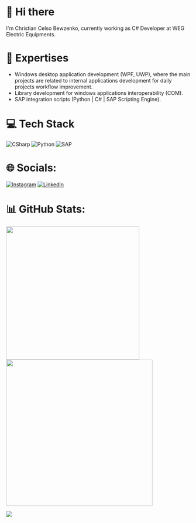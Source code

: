 # 👋 Hi there

I'm Christian Celso Bewzenko, currently working as C# Developer at WEG Electric Equipments. </br>

# 🚀 Expertises

- Windows desktop application development (WPF, UWP), where the main projects are related to internal applications development for daily projects workflow improvement.
- Library development for windows applications interoperability (COM).
- SAP integration scripts (Python | C# | SAP Scripting Engine).


# 💻 Tech Stack
![CSharp](https://img.shields.io/badge/C%23-239120?style=for-the-badge&logo=c-sharp&logoColor=white) ![Python](https://img.shields.io/badge/Python-14354C?style=for-the-badge&logo=python&logoColor=white) ![SAP](https://img.shields.io/badge/SAP-0FAAFF?style=for-the-badge&logo=sap&logoColor=white)

# 🌐 Socials:
[![Instagram](https://img.shields.io/badge/Instagram-%23E4405F.svg?logo=Instagram&logoColor=white)](https://instagram.com/_bzko_) [![LinkedIn](https://img.shields.io/badge/LinkedIn-%230077B5.svg?logo=linkedin&logoColor=white)](https://linkedin.com/in/christian-celso-bewzenko) 

# 📊 GitHub Stats:
<img src="https://github-readme-stats-wheat-two-53.vercel.app/api?username=chrisbewz&theme=neon&hide_border=false&include_all_commits=false&count_private=false"  width="364px" />                    <img src="https://github-readme-streak-stats.herokuapp.com/?user=chrisbewz&theme=neon&hide_border=false"  width="400px" />



![](https://github-readme-stats-wheat-two-53.vercel.app/api/top-langs/?username=chrisbewz&theme=neon&hide_border=false&include_all_commits=false&count_private=false&layout=compact)
